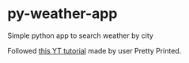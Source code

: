 # py-weather-app
Simple python app to search weather by city

Followed [this YT tutorial](https://www.youtube.com/watch?v=lWA0GgUN8kg&ab_channel=PrettyPrinted) made by user Pretty Printed.
